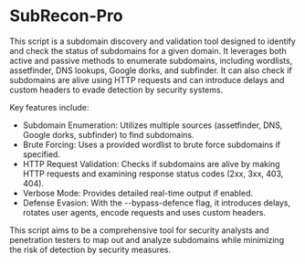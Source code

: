 # SubRecon-Pro
This script is a subdomain discovery and validation tool designed to identify and check the status of subdomains for a given domain. It leverages both active and passive methods to enumerate subdomains, including wordlists, assetfinder, DNS lookups, Google dorks, and subfinder. It can also check if subdomains are alive using HTTP requests and can introduce delays and custom headers to evade detection by security systems.

Key features include:
- Subdomain Enumeration: Utilizes multiple sources (assetfinder, DNS, Google dorks, subfinder) to find subdomains.
- Brute Forcing: Uses a provided wordlist to brute force subdomains if specified.
- HTTP Request Validation: Checks if subdomains are alive by making HTTP requests and examining response status codes (2xx, 3xx, 403, 404).
- Verbose Mode: Provides detailed real-time output if enabled.
- Defense Evasion: With the --bypass-defence flag, it introduces delays, rotates user agents, encode requests and uses custom headers.

This script aims to be a comprehensive tool for security analysts and penetration testers to map out and analyze subdomains while minimizing the risk of detection by security measures.
